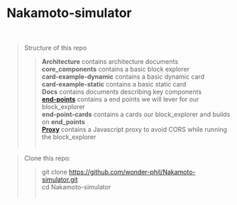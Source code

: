 ﻿# Nakamoto-simulator <br /> <br />

> Structure of this repo <br />
>> **Architecture** contains architecture documents <br />
>> **core_components** contains a basic block explorer <br />
>> **card-example-dynamic** contains a basic dynamic card <br />
>> **card-example-static** contains a basic static card <br />
>> **Docs** contains documents describing key components  <br />
>> [**end-points**](./end-points/README.md) contains a end points we will lever for our block_explorer <br />
>> **end-point-cards** contains a cards our block_explorer and builds on **end_points** <br />
>> [**Proxy**](./proxy/README.md) contains a Javascript proxy to avoid CORS while running the block_explorer <br /> <br />

> Clone this repo: <br />
>> git clone  https://github.com/wonder-phil/Nakamoto-simulator.git <br />
>> cd Nakamoto-simulator  <br /> <br />






